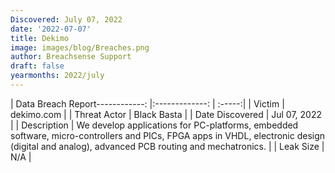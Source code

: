 ```yaml
---
Discovered: July 07, 2022
date: '2022-07-07'
title: Dekimo
image: images/blog/Breaches.png
author: Breachsense Support
draft: false
yearmonths: 2022/july
---
```


| Data Breach Report------------:     |:-------------:    | :-----:|
| Victim      | dekimo.com      | 
| Threat Actor      |  Black Basta     | 
| Date Discovered      | Jul 07, 2022      | 
| Description      | We develop applications for PC-platforms, embedded software, micro-controllers and PICs, FPGA apps in VHDL, electronic design (digital and analog), advanced PCB routing and mechatronics.      | 
| Leak Size      | N/A      | 

